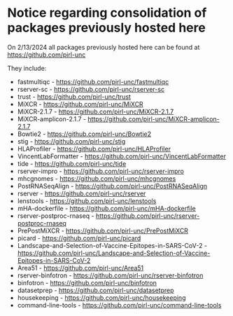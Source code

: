 # Notice regarding consolidation of packages previously hosted here

On 2/13/2024 all packages previously hosted here can be found at https://github.com/pirl-unc

They include:

* fastmultiqc - https://github.com/pirl-unc/fastmultiqc
* rserver-sc - https://github.com/pirl-unc/rserver-sc
* trust - https://github.com/pirl-unc/trust
* MiXCR - https://github.com/pirl-unc/MiXCR
* MiXCR-2.1.7 - https://github.com/pirl-unc/MiXCR-2.1.7
* MiXCR-amplicon-2.1.7 - https://github.com/pirl-unc/MiXCR-amplicon-2.1.7
* Bowtie2 - https://github.com/pirl-unc/Bowtie2
* stig - https://github.com/pirl-unc/stig
* HLAProfiler - https://github.com/pirl-unc/HLAProfiler
* VincentLabFormatter - https://github.com/pirl-unc/VincentLabFormatter
* tide - https://github.com/pirl-unc/tide
* rserver-impro - https://github.com/pirl-unc/rserver-impro
* mhcgnomes - https://github.com/pirl-unc/mhcgnomes
* PostRNASeqAlign - https://github.com/pirl-unc/PostRNASeqAlign
* rserver - https://github.com/pirl-unc/rserver
* lenstools - https://github.com/pirl-unc/lenstools
* mHA-dockerfile - https://github.com/pirl-unc/mHA-dockerfile
* rserver-postproc-rnaseq - https://github.com/pirl-unc/rserver-postproc-rnaseq
* PrePostMiXCR - https://github.com/pirl-unc/PrePostMiXCR
* picard - https://github.com/pirl-unc/picard
* Landscape-and-Selection-of-Vaccine-Epitopes-in-SARS-CoV-2 - https://github.com/pirl-unc/Landscape-and-Selection-of-Vaccine-Epitopes-in-SARS-CoV-2
* Area51 - https://github.com/pirl-unc/Area51
* rserver-binfotron - https://github.com/pirl-unc/rserver-binfotron
* binfotron - https://github.com/pirl-unc/binfotron
* datasetprep - https://github.com/pirl-unc/datasetprep
* housekeeping - https://github.com/pirl-unc/housekeeping
* command-line-tools - https://github.com/pirl-unc/command-line-tools
